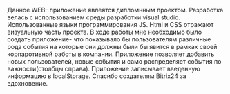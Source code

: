 Данное WEB- приложение явлеятся дипломнным проектом. Разработка велась с использованием среды разработки visual studio. Использованные языки программирования JS. Html и CSS отражают визуальную часть проекта. В ходе работы мне необходимо было создать приложение-
что показывало бы пользователям различные рода события на которые они должны были бы явится в рамках своей корпаротивной работы в компании. Приложение позволяет добавить новых пользователей, новые события и само распределяет события по важности(столбцы справа).
Приложение записывает введенную информацию в localStorage. 
Спасибо создателям Bitrix24 за вдохновение.
